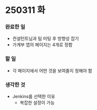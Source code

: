 # 250311 화


### 완료한 일
- 컨설턴트님과 팀 미팅 후 방향성 잡기
- 가계부 앱의 페이지는 4개로 정함


### 할 일
- 각 페이지에서 어떤 것을 보여줄지 정해야 함


### 생각한 것
- Jenkins를 선택한 이유
	- 복잡한 설정이 가능

